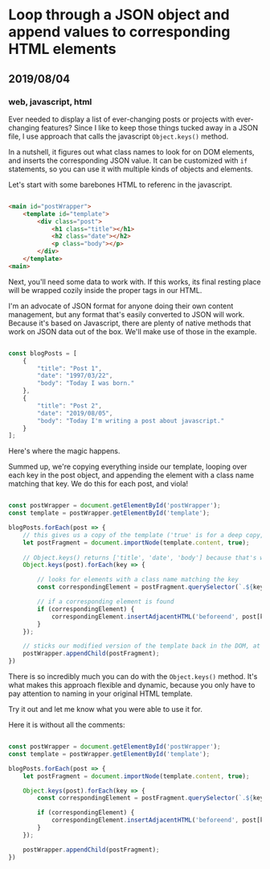 # Loop through a JSON object and append values to corresponding HTML elements
## 2019/08/04
### web, javascript, html

Ever needed to display a list of ever-changing posts or projects with ever-changing features?  Since I like to keep those things tucked away in a JSON file, I use approach that calls the javascript `Object.keys()` method.

In a nutshell, it figures out what class names to look for on DOM elements, and inserts the corresponding JSON value.  It can be customized with `if` statements, so you can use it with multiple kinds of objects and elements.

Let's start with some barebones HTML to referenc in the javascript.

```html

<main id="postWrapper">
    <template id="template">
        <div class="post">
            <h1 class="title"></h1>
            <h2 class="date"></h2>
            <p class="body"></p>
        </div>
    </template>
<main>

```

Next, you'll need some data to work with. If this works, its final resting place will be wrapped cozily inside the proper tags in our HTML.

I'm an advocate of JSON format for anyone doing their own content management, but any format that's easily converted to JSON will work. Because it's based on Javascript, there are plenty of native methods that work on JSON data out of the box. We'll make use of those in the example.

```javascript

const blogPosts = [
    {
        "title": "Post 1",
        "date": "1997/03/22",
        "body": "Today I was born."
    },
    {
        "title": "Post 2",
        "date": "2019/08/05",
        "body": "Today I'm writing a post about javascript."
    }
];

```

Here's where the magic happens.

Summed up, we're copying everything inside our template, looping over each key in the post object, and appending the element with a class name matching that key.  We do this for each post, and viola!

```javascript

const postWrapper = document.getElementById('postWrapper');
const template = postWrapper.getElementById('template');

blogPosts.forEach(post => {
    // this gives us a copy of the template ('true' is for a deep copy, which includes all descendants of the parent)
    let postFragment = document.importNode(template.content, true);
    
    // Object.keys() returns ['title', 'date', 'body'] because that's what we've named the key/value pairs for each post in our JSON
    Object.keys(post).forEach(key => {

        // looks for elements with a class name matching the key
        const correspondingElement = postFragment.querySelector(`.${key}`);

        // if a corresponding element is found
        if (correspondingElement) {
            correspondingElement.insertAdjacentHTML('beforeend', post[key]);
        }
    });

    // sticks our modified version of the template back in the DOM, at the end of our wrapper
    postWrapper.appendChild(postFragment);
})

```

There is so incredibly much you can do with the `Object.keys()` method. It's what makes this approach flexible and dynamic, because you only have to pay attention to naming in your original HTML template.

Try it out and let me know what you were able to use it for.

Here it is without all the comments:

```javascript

const postWrapper = document.getElementById('postWrapper');
const template = postWrapper.getElementById('template');

blogPosts.forEach(post => {
    let postFragment = document.importNode(template.content, true);

    Object.keys(post).forEach(key => {
        const correspondingElement = postFragment.querySelector(`.${key}`);

        if (correspondingElement) {
            correspondingElement.insertAdjacentHTML('beforeend', post[key]);
        }
    });

    postWrapper.appendChild(postFragment);
})

```